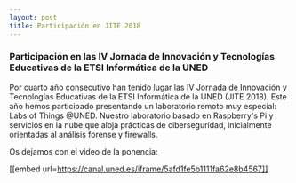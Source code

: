 ```yaml
---
layout: post
title: Participación en JITE 2018
---
```


### Participación en las IV Jornada de Innovación y Tecnologías Educativas de la ETSI Informática de la UNED 

Por cuarto año consecutivo han tenido lugar las IV Jornada de Innovación y Tecnologías Educativas de la ETSI Informática de la UNED (JITE 2018). Este año hemos participado presentando un laboratorio remoto muy especial: Labs of Things @UNED. 
Nuestro laboratorio basado en Raspberry's Pi y servicios en la nube que aloja prácticas de ciberseguridad, inicialmente orientadas al análisis forense y firewalls.

Os dejamos con el video de la ponencia:

[[embed url=https://canal.uned.es/iframe/5afd1fe5b1111fa62e8b4567]]
